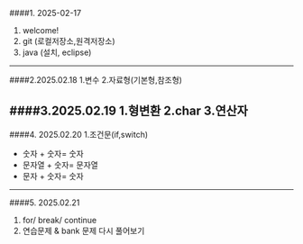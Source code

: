 ####1. 2025-02-17
1. welcome!
2. git (로컬저장소,원격저장소)
3. java (설치, eclipse)


 ---

 ####2.2025.02.18
 1.변수
 2.자료형(기본형,참조형)

 ####3.2025.02.19
 1.형변환
 2.char
 3.연산자
 --------------
 ####4. 2025.02.20
 1.조건문(if,switch)
 * 숫자 + 숫자= 숫자
 * 문자열 + 숫자= 문자열
 * 문자 + 숫자= 숫자

---------------------
####5. 2025.02.21
1. for/ break/ continue
2. 연습문제 & bank 문제 다시 풀어보기
   



